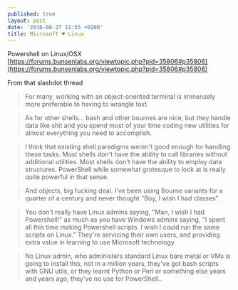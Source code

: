 ```yaml
---
published: true
layout: post
date: '2016-08-27 12:55 +0200'
title: Microsoft ♥ Linux
---
```

Powershell on Linux/OSX  
[https://forums.bunsenlabs.org/viewtopic.php?pid=35806#p35806](https://forums.bunsenlabs.org/viewtopic.php?pid=35806#p35806)

From that slashdot thread

> For many, working with an object-oriented terminal is immensely more preferable to having to wrangle text.

> As for other shells... bash and other bournes are nice, but they handle data like shit and you spend most of your time coding new utilities for almost everything you need to accomplish.

> I think that existing shell paradigms weren't good enough for handling these tasks. Most shells don't have the ability to call libraries without additional utilities. Most shells don't have the ability to employ data structures. PowerShell while somewhat grotesque to look at is really quite powerful in that sense.

> And objects, big fucking deal. I've been using Bourne variants for a quarter of a century and never thought "Boy, I wish I had classes".

> You don't really have Linux admins saying, "Man, I wish I had Powershell!" as much as you have Windows admins saying, "I spent all this time making Powershell scripts. I wish I could run the same scripts on Linux." They're servicing their own users, and providing extra value in learning to use Microsoft technology.

> No Linux admin, who administers standard Linux bare metal or VMs is going to install this, not in a million years, they've got bash scripts with GNU utils, or they learnt Python or Perl or something else years and years ago, they've no use for PowerShell..
